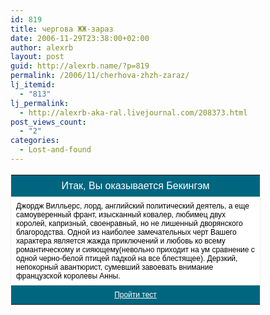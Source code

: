 ```yaml
---
id: 819
title: чергова ЖЖ-зараз
date: 2006-11-29T23:38:00+02:00
author: alexrb
layout: post
guid: http://alexrb.name/?p=819
permalink: /2006/11/cherhova-zhzh-zaraz/
lj_itemid:
  - "813"
lj_permalink:
  - http://alexrb-aka-ral.livejournal.com/208373.html
post_views_count:
  - "2"
categories:
  - Lost-and-found
---
```

<table border="0" style="width: 400px; border: 1px solid #EEEEEE;">
  <tr>
    <td style="text-align: center; margin: 0px; padding: 8px; background-color: #006680; color: #FFFFFF; font: 16px Arial">
      Итак, Вы оказывается Бекингэм
    </td>
  </tr>
  
  <tr>
    <td style="text-align: left; padding: 8px; background-color: #FFFFFF; color: #000000; font: 12px Arial">
      Джордж Вилльерс, лорд, английский политический деятель, а еще самоуверенный франт, изысканный ковалер, любимец двух королей, капризный, своенравный, но не лишенный дворянского благородства. Одной из наиболее замечательных черт Вашего характера является жажда приключений и любовь ко всему романтическому и сияющему(невольно приходит на ум сравнение с одной черно-белой птицей падкой на все блестящее). Дерзкий, непокорный авантюрист, сумевший завоевать внимание французской королевы Анны.
    </td>
  </tr>
  
  <tr>
    <td style="text-align: center; margin: 0px; padding: 8px; background-color: #006680; font: 12px Arial">
      <a href="http://aeterna.ru/test.php?link=tests:4968" style="color: #FFFFFF">Пройти тест</a>
    </td>
  </tr>
</table>